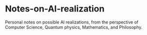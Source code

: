 Notes-on-AI-realization
=======================

Personal notes on possible AI realizations, from the perspective of Computer Science, Quantum physics, Mathematics, and Philosophy.
